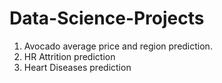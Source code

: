 # Data-Science-Projects
1. Avocado average price and region prediction.
2. HR Attrition prediction
3. Heart Diseases prediction
